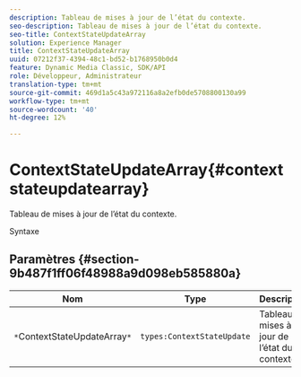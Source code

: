 ```yaml
---
description: Tableau de mises à jour de l’état du contexte.
seo-description: Tableau de mises à jour de l’état du contexte.
seo-title: ContextStateUpdateArray
solution: Experience Manager
title: ContextStateUpdateArray
uuid: 07212f37-4394-48c1-bd52-b1768950b0d4
feature: Dynamic Media Classic, SDK/API
role: Développeur, Administrateur
translation-type: tm+mt
source-git-commit: 469d1a5c43a972116a8a2efb0de5708800130a99
workflow-type: tm+mt
source-wordcount: '40'
ht-degree: 12%

---
```



# ContextStateUpdateArray{#contextstateupdatearray}

Tableau de mises à jour de l’état du contexte.

Syntaxe

## Paramètres {#section-9b487f1ff06f48988a9d098eb585880a}

| Nom | Type | Description |
|---|---|---|
| `*`ContextStateUpdateArray`*` | `types:ContextStateUpdate` | Tableau de mises à jour de l’état du contexte. |

